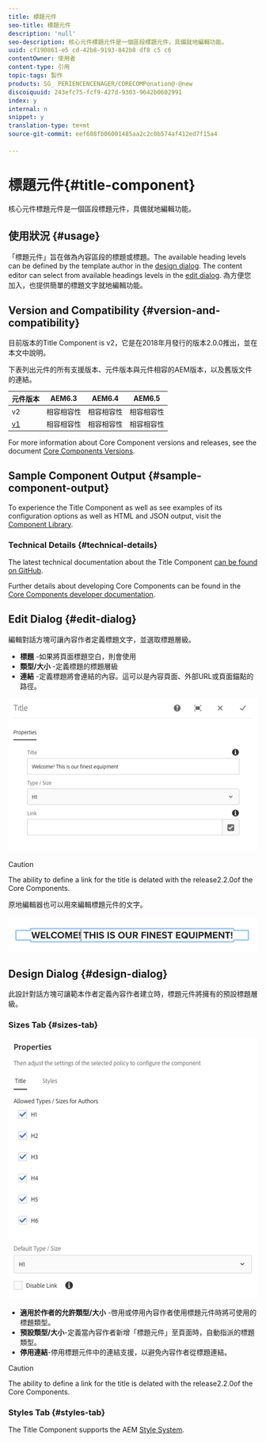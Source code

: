 ```yaml
---
title: 標題元件
seo-title: 標題元件
description: 'null'
seo-description: 核心元件標題元件是一個區段標題元件，具備就地編輯功能。
uuid: cf190861-e5 cd-42b8-9193-842b8 df8 c5 c6
contentOwner: 使用者
content-type: 引用
topic-tags: 製作
products: SG_ PERIENCENCENAGER/CORECOMPonation@-@new
discoiquuid: 243efc75-fcf9-427d-9303-9642b0602991
index: y
internal: n
snippet: y
translation-type: tm+mt
source-git-commit: eef608fb06001485aa2c2c0b574af412ed7f15a4

---
```



# 標題元件{#title-component}

核心元件標題元件是一個區段標題元件，具備就地編輯功能。

## 使用狀況 {#usage}

「標題元件」旨在做為內容區段的標題或標題。The available heading levels can be defined by the template author in the [design dialog](#design-dialog). The content editor can select from available headings levels in the [edit dialog](#edit-dialog). 為方便您加入，也提供簡單的標題文字就地編輯功能。

## Version and Compatibility {#version-and-compatibility}

目前版本的Title Component is v2，它是在2018年月發行的版本2.0.0推出，並在本文中說明。

下表列出元件的所有支援版本、元件版本與元件相容的AEM版本，以及舊版文件的連結。

| 元件版本 | AEM6.3 | AEM6.4 | AEM6.5 |
|---|---|---|---|
| v2 | 相容相容性 | 相容相容性 | 相容相容性 |
| [v1](title-v1.md) | 相容相容性 | 相容相容性 | 相容相容性 |

For more information about Core Component versions and releases, see the document [Core Components Versions](versions.md).

## Sample Component Output {#sample-component-output}

To experience the Title Component as well as see examples of its configuration options as well as HTML and JSON output, visit the [Component Library](http://opensource.adobe.com/aem-core-wcm-components/library/title.html).

### Technical Details {#technical-details}

The latest technical documentation about the Title Component [can be found on GitHub](https://github.com/adobe/aem-core-wcm-components/blob/master/content/src/content/jcr_root/apps/core/wcm/components/title/v2/title).

Further details about developing Core Components can be found in the [Core Components developer documentation](developing.md).

## Edit Dialog {#edit-dialog}

編輯對話方塊可讓內容作者定義標題文字，並選取標題層級。

* **標題** -如果將頁面標題空白，則會使用
* **類型/大小** -定義標題的標題層級
* **連結** -定義標題將會連結的內容。這可以是內容頁面、外部URL或頁面錨點的路徑。

![](assets/screenshot_2018-10-19at110055.png)

>[!CAUTION]
>
>The ability to define a link for the title is delated with the release2.2.0of the Core Components.

原地編輯器也可以用來編輯標題元件的文字。

![](assets/chlimage_1-37.png)

## Design Dialog {#design-dialog}

此設計對話方塊可讓範本作者定義內容作者建立時，標題元件將擁有的預設標題層級。

### Sizes Tab {#sizes-tab}

![](assets/screenshot_2018-10-19at110120.png)

* **適用於作者的允許類型/大小** -啓用或停用內容作者使用標題元件時將可使用的標題類型。
* **預設類型/大小**-定義當內容作者新增「標題元件」至頁面時，自動指派的標題類型。
* **停用連結**-停用標題元件中的連結支援，以避免內容作者從標題連結。

>[!CAUTION]
>
>The ability to define a link for the title is delated with the release2.2.0of the Core Components.

### Styles Tab {#styles-tab}

The Title Component supports the AEM [Style System](authoring.md#component-styling).